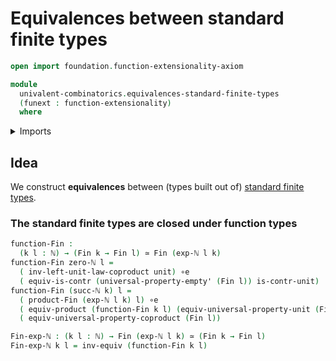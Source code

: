 # Equivalences between standard finite types

```agda
open import foundation.function-extensionality-axiom

module
  univalent-combinatorics.equivalences-standard-finite-types
  (funext : function-extensionality)
  where
```

<details><summary>Imports</summary>

```agda
open import elementary-number-theory.exponentiation-natural-numbers funext
open import elementary-number-theory.natural-numbers

open import foundation.contractible-types funext
open import foundation.equivalences funext
open import foundation.functoriality-cartesian-product-types funext
open import foundation.type-arithmetic-empty-type funext
open import foundation.unit-type
open import foundation.universal-property-coproduct-types funext
open import foundation.universal-property-empty-type funext
open import foundation.universal-property-unit-type funext

open import univalent-combinatorics.cartesian-product-types funext
open import univalent-combinatorics.standard-finite-types funext
```

</details>

## Idea

We construct **equivalences** between (types built out of)
[standard finite types](univalent-combinatorics.standard-finite-types.md).

### The standard finite types are closed under function types

```agda
function-Fin :
  (k l : ℕ) → (Fin k → Fin l) ≃ Fin (exp-ℕ l k)
function-Fin zero-ℕ l =
  ( inv-left-unit-law-coproduct unit) ∘e
  ( equiv-is-contr (universal-property-empty' (Fin l)) is-contr-unit)
function-Fin (succ-ℕ k) l =
  ( product-Fin (exp-ℕ l k) l) ∘e
  ( equiv-product (function-Fin k l) (equiv-universal-property-unit (Fin l))) ∘e
  ( equiv-universal-property-coproduct (Fin l))

Fin-exp-ℕ : (k l : ℕ) → Fin (exp-ℕ l k) ≃ (Fin k → Fin l)
Fin-exp-ℕ k l = inv-equiv (function-Fin k l)
```
